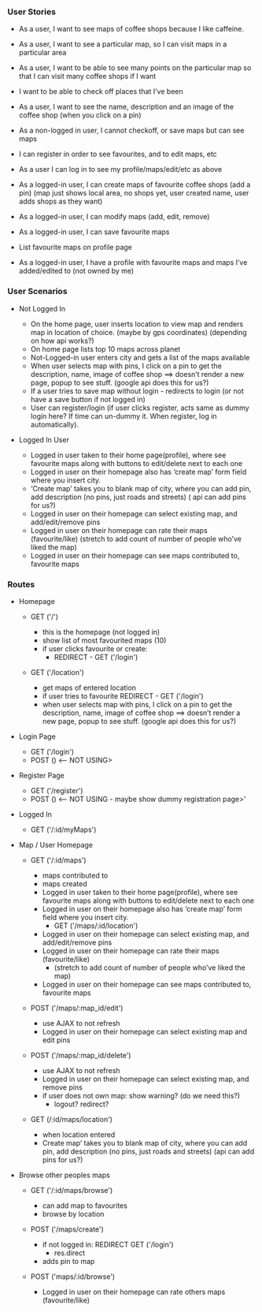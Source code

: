 ### User Stories

- As a user, I want to see maps of coffee shops because I like caffeine.
- As a user, I want to see a particular map, so I can visit maps in a particular area
- As a user, I want to be able to see many points on the particular map so that I can visit many coffee shops if I want
- I want to be able to check off places that I’ve been
- As a user, I want to see the name, description and an image of the coffee shop (when you click on a pin)
- As a non-logged in user, I cannot checkoff, or save maps but can see maps
- I can register in order to see favourites, and to edit maps, etc
- As a user I can log in to see my profile/maps/edit/etc as above

- As a logged-in user, I can create maps of favourite coffee shops (add a pin) (map just shows local area, no shops yet, user created name, user adds shops as they want)
- As a logged-in user, I can modify maps (add, edit, remove)
- As a logged-in user, I can save favourite maps
- List favourite maps on profile page
- As a logged-in user, I have a profile with favourite maps and maps I’ve added/edited to (not owned by me)

### User Scenarios

- Not Logged In

  - On the home page, user inserts location to view map and renders map in location of choice. (maybe by gps coordinates) (depending on how api works?)
  - On home page lists top 10 maps across planet
  - Not-Logged-in user enters city and gets a list of the maps available
  - When user selects map with pins, I click on a pin to get the description, name, image of coffee shop ==> doesn’t render a new page, popup to see stuff. (google api does this for us?)
  - If a user tries to save map without login - redirects to login (or not have a save button if not logged in)
  - User can register/login (if user clicks register, acts same as dummy login here? If time can un-dummy it. When register, log in automatically).

- Logged In User

  - Logged in user taken to their home page(profile), where see favourite maps along with buttons to edit/delete next to each one
  - Logged in user on their homepage also has ‘create map’ form field where you insert city.
  - ‘Create map’ takes you to blank map of city, where you can add pin, add description (no pins, just roads and streets) ( api can add pins for us?)
  - Logged in user on their homepage can select existing map, and add/edit/remove pins
  - Logged in user on their homepage can rate their maps (favourite/like) (stretch to add count of number of people who’ve liked the map)
  - Logged in user on their homepage can see maps contributed to, favourite maps

### Routes

- Homepage

  - GET ('/')

    - this is the homepage (not logged in)
    - show list of most favourited maps (10)
    - if user clicks favourite or create:
      - REDIRECT - GET ('/login')

  - GET ('/location')
    - get maps of entered location
    - if user tries to favourite REDIRECT - GET ('/login')
    - when user selects map with pins, I click on a pin to get the description, name, image of coffee shop ==> doesn’t render a new page, popup to see stuff. (google api does this for us?)

- Login Page

  - GET ('/login')
  - POST () <-- NOT USING>

- Register Page
  - GET ('/register')
  - POST () <-- NOT USING - maybe show dummy registration page>'

<!-- Logged In (after this point) -->

- Logged In

  - GET ('/:id/myMaps')

- Map / User Homepage

  - GET ('/:id/maps')

    - maps contributed to
    - maps created
    - Logged in user taken to their home page(profile), where see favourite maps along with buttons to edit/delete next to each one
    - Logged in user on their homepage also has ‘create map’ form field where you insert city.
      - GET ('/maps/:id/location')
    - Logged in user on their homepage can select existing map, and add/edit/remove pins
    - Logged in user on their homepage can rate their maps (favourite/like)
      - (stretch to add count of number of people who’ve liked the map)
    - Logged in user on their homepage can see maps contributed to, favourite maps

  - POST ('/maps/:map_id/edit')

    - use AJAX to not refresh
    - Logged in user on their homepage can select existing map and edit pins

  - POST ('/maps/:map_id/delete')

    - use AJAX to not refresh
    - Logged in user on their homepage can select existing map, and remove pins
    - if user does not own map: show warning? (do we need this?)
      - logout? redirect?

  - GET (/:id/maps/location')
    - when location entered
    - Create map’ takes you to blank map of city, where you can add pin, add description (no pins, just roads and streets) (api can add pins for us?)

- Browse other peoples maps

  - GET ('/:id/maps/browse')

    - can add map to favourites
    - browse by location

  - POST ('/maps/create')

    - if not logged in: REDIRECT GET ('/login')
      - res.direct
    - adds pin to map

  - POST ('maps/:id/browse')
    - Logged in user on their homepage can rate others maps (favourite/like)
